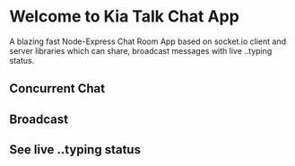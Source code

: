 # Welcome to Kia Talk Chat App

A blazing fast Node-Express Chat Room App based on socket.io client and server libraries which can share, broadcast messages with live ..typing status.

## Concurrent Chat
## Broadcast
## See live ..typing status
